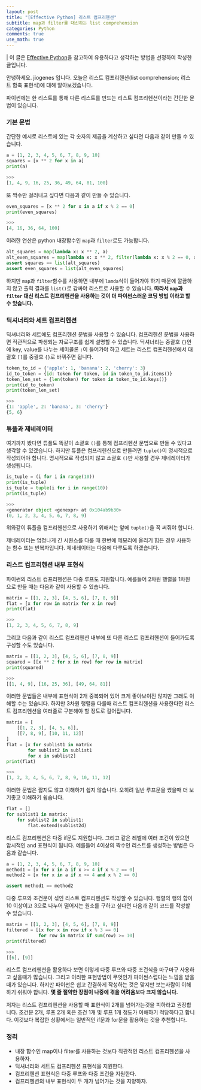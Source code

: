 ```yaml
---
layout: post
title: "[Effective Python] 리스트 컴프리헨션"
subtitle: map과 filter를 대신하는 list comprehension
categories: Python
comments: true
use_math: true
---
```


| 이 글은 [Effective Python](https://effectivepython.com/)을 참고하여 유용하다고 생각하는 방법을 선정하여 작성한 글입니다.

안녕하세요. jiogenes 입니다. 오늘은 리스트 컴프리헨션(list comprehension; 리스트 함축 표현식)에 대해 알아보겠습니다.

파이썬에는 한 리스트를 통해 다른 리스트를 만드는 리스트 컴프리헨션이라는 간단한 문법이 있습니다.

### 기본 문법

간단한 예시로 리스트에 있는 각 숫자의 제곱을 계산하고 싶다면 다음과 같이 만들 수 있습니다.

```python
a = [1, 2, 3, 4, 5, 6, 7, 8, 9, 10]
squares = [x ** 2 for x in a]
print(a)

>>>
[1, 4, 9, 16, 25, 36, 49, 64, 81, 100]
```

또 짝수만 걸러내고 싶다면 다음과 같이 만들 수 있습니다.

```python
even_squares = [x ** 2 for x in a if x % 2 == 0]
print(even_squares)

>>>
[4, 16, 36, 64, 100]
```

이러한 연산은 python 내장함수인 `map`과 `filter`로도 가능합니다.

```python
alt_squares = map(lambda x: x ** 2, a)
alt_even_squares = map(lambda x: x ** 2, filter(lambda x: x % 2 == 0, a))
assert squares == list(alt_squares)
assert even_squares = list(alt_even_squares)
```

하지만 `map`과 `filter`함수를 사용하면 내부에 `lamda`식이 들어가야 하기 때문에 깔끔하지 않고 출력 결과를 `list()`로 감싸야 리스트로 사용할 수 있습니다. **따라서 `map`과 `filter` 대신 리스트 컴프리헨션을 사용하는 것이 더 파이썬스러운 코딩 방법 이라고 할 수 있습니다.**

### 딕셔너리와 세트 컴프리헨션

딕셔너리와 세트에도 컴프리헨션 문법을 사용할 수 있습니다. 컴프리헨션 문법을 사용하면 직관적으로 파생되는 자료구조를 쉽게 설명할 수 있습니다. 딕셔너리는 중괄호 `{}`안에 key, value를 나누는 세미콜론 `:`이 들어가야 하고 세트는 리스트 컴프리헨션에서 대괄호 `[]`를 중괄호 `{}`로 바꿔주면 됩니다.

```python
token_to_id = {'apple': 1, 'banana': 2, 'cherry': 3}
id_to_token = {id: token for token, id in token_to_id.items()}
token_len_set = {len(token) for token in token_to_id.keys()}
print(id_to_token)
print(token_len_set)

>>>
{1: 'apple', 2: 'banana', 3: 'cherry'}
{5, 6}
```

### 튜플과 제네레이터

여기까지 봤다면 튜플도 똑같이 소괄호 `()`를 통해 컴프리헨션 문법으로 만들 수 있다고 생각할 수 있겠습니다. 하지만 튜플은 컴프리헨션으로 만들려면 `tuple()`이 명시적으로 작성되어야 합니다. 명시적으로 작성되지 않고 소괄호 `()`만 사용할 경우 제네레이터가 생성됩니다.

```python
is_tuple = (i for i in range(10))
print(is_tuple)
is_tuple = tuple(i for i in range(10))
print(is_tuple)

>>>
<generator object <genexpr> at 0x104ab9b30>
(0, 1, 2, 3, 4, 5, 6, 7, 8, 9)
```

위와같이 튜플을 컴프리헨션으로 사용하기 위해서는 앞에 `tuple()`을 꼭 써줘야 합니다.

제네레이터는 엄청나게 긴 시퀀스를 다룰 때 한번에 메모리에 올리기 힘든 경우 사용하는 함수 또는 반복자입니다. 제네레이터는 다음에 다루도록 하겠습니다.

### 리스트 컴프리헨션 내부 표현식

파이썬의 리스트 컴프리헨션은 다중 루프도 지원합니다. 예를들어 2차원 행렬을 1차원으로 만들 때는 다음과 같이 사용할 수 있습니다.

```python
matrix = [[1, 2, 3], [4, 5, 6], [7, 8, 9]]
flat = [x for row in matrix for x in row]
print(flat)

>>>
[1, 2, 3, 4, 5, 6, 7, 8, 9]
```

그리고 다음과 같이 리스트 컴프리헨션 내부에 또 다른 리스트 컴프리헨션이 들어가도록 구성할 수도 있습니다.

```python
matrix = [[1, 2, 3], [4, 5, 6], [7, 8, 9]]
squared = [[x ** 2 for x in row] for row in matrix]
print(squared)

>>>
[[1, 4, 9], [16, 25, 36], [49, 64, 81]]
```

이러한 문법들은 내부에 표현식이 2개 중복되어 있어 크게 좋아보이진 않지만 그래도 이해할 수는 있습니다. 하지만 3차원 행렬을 다룰때 리스트 컴프리헨션을 사용한다면 리스트 컴프리헨션을 여러줄로 구분해야 할 정도로 길어집니다.

```python
matrix = [
    [[1, 2, 3], [4, 5, 6]],
    [[7, 8, 9], [10, 11, 12]]
]
flat = [x for sublist1 in matrix
        for sublist2 in sublist1
        for x in sublist2]
print(flat)

>>>
[1, 2, 3, 4, 5, 6, 7, 8, 9, 10, 11, 12]
```

이러한 문법은 짧지도 않고 이해하기 쉽지 않습니다. 오히려 일반 루프문을 썼을때 더 보기좋고 이해하기 쉽습니다.

```python
flat = []
for sublist1 in matrix:
    for sublist2 in sublist1:
        flat.extend(sublist2d)
```

리스트 컴프리헨션은 다중 if문도 지원합니다. 그리고 같은 레벨에 여러 조건이 있으면 암시적인 and 표현식이 됩니다. 예를들어 4이상의 짝수인 리스트를 생성하는 방법은 다음과 같습니다.

```python
a = [1, 2, 3, 4, 5, 6, 7, 8, 9, 10]
method1 = [x for x in a if x >= 4 if x % 2 == 0]
method2 = [x for x in a if x >= 4 and x % 2 == 0]

assert method1 == method2
```

다중 루프와 조건문이 섞인 리스트 컴프리헨션도 작성할 수 있습니다. 행렬의 행의 합이 10 이상이고 3으로 나누어 떨어지는 원소를 구하고 싶다면 다음과 같이 코드를 작성할 수 있습니다.

```python
matrix = [[1, 2, 3], [4, 5, 6], [7, 8, 9]]
filtered = [[x for x in row if x % 3 == 0] 
            for row in matrix if sum(row) >= 10]
print(filtered)

>>>
[[6], [9]]
```

리스트 컴프리헨션을 활용하다 보면 이렇게 다중 루프와 다중 조건식을 마구마구 사용하고 싶을때가 많습니다. 그리고 이러한 표현방법이 무엇인가 파이썬스럽다는 느낌을 받을때가 있습니다. 하지만 파이썬은 쉽고 간결하게 작성하는 것은 맞지만 보는사람이 이해하기 쉬워야 합니다. **몇 줄 절약한 장점이 나중에 겪을 어려움보다 크지 않습니다.**

저자는 리스트 컴프리헨션을 사용할 때 표현식이 2개를 넘어가는것을 피하라고 권장합니다. 조건문 2개, 루프 2개 혹은 조건 1개 및 루프 1개 정도가 이해하기 적당하다고 합니다. 이것보다 복잡한 상황에서는 일반적인 if문과 for문을 활용하는 것을 추천합니다.

### 정리

- 내장 함수인 map이나 filter를 사용하는 것보다 직관적인 리스트 컴프리헨션을 사용하자.
- 딕셔너리와 세트도 컴프리헨션 표현식을 지원한다.
- 컴프리헨션 표현식은 다중 루프와 다중 조건을 지원한다.
- 컴프리헨션의 내부 표현식이 두 개가 넘어가는 것을 지양하자.
